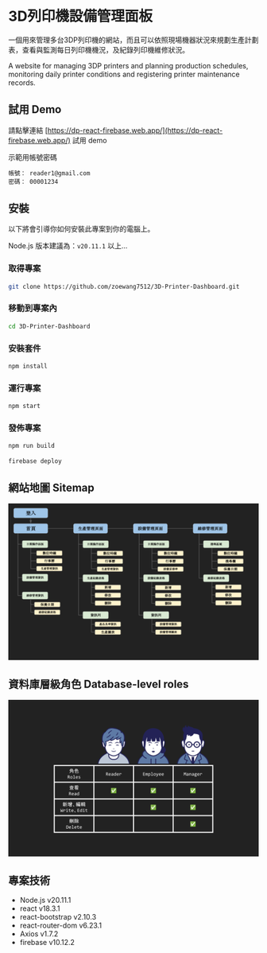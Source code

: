 # 3D列印機設備管理面板

一個用來管理多台3DP列印機的網站，而且可以依照現場機器狀況來規劃生產計劃表，查看與監測每日列印機機況，及紀錄列印機維修狀況。

A website for managing 3DP printers and planning production schedules, monitoring daily printer conditions and registering printer maintenance records.

## 試用 Demo

請點擊連結 [https://dp-react-firebase.web.app/](https://dp-react-firebase.web.app/) 試用 demo

示範用帳號密碼 

```bash
帳號： reader1@gmail.com
密碼： 00001234
```

## 安裝

以下將會引導你如何安裝此專案到你的電腦上。

Node.js 版本建議為：`v20.11.1` 以上...

### 取得專案

```bash
git clone https://github.com/zoewang7512/3D-Printer-Dashboard.git
```

### 移動到專案內

```bash
cd 3D-Printer-Dashboard
```

### 安裝套件

```bash
npm install
```

### 運行專案

```bash
npm start
```
### 發佈專案

```bash
npm run build
```

```bash
firebase deploy
```

## 網站地圖 Sitemap

![sitemap](images/sitemap.svg)


## 資料庫層級角色 Database-level roles

![level-roles](images/database-level-roles.svg)

## 專案技術

- Node.js v20.11.1
- react v18.3.1
- react-bootstrap v2.10.3
- react-router-dom v6.23.1
- Axios v1.7.2
- firebase v10.12.2

